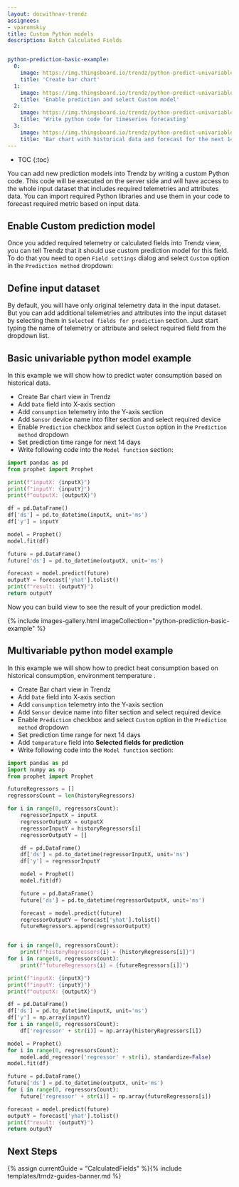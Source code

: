 ```yaml
---
layout: docwithnav-trendz
assignees:
- vparomskiy
title: Custom Python models
description: Batch Calculated Fields


python-prediction-basic-example:
  0:
    image: https://img.thingsboard.io/trendz/python-predict-univariable-barview.png
    title: 'Create bar chart'
  1:
    image: https://img.thingsboard.io/trendz/python-predict-univariable-enable.png
    title: 'Enable prediction and select Custom model'
  2:
    image: https://img.thingsboard.io/trendz/python-predict-univariable-sources.png
    title: 'Write python code for timeseries forecasting'
  3:
    image: https://img.thingsboard.io/trendz/python-predict-univariable-result.png
    title: 'Bar chart with historical data and forecast for the next 14 days'
---
```



* TOC
{:toc}

You can add new prediction models into Trendz by writing a custom Python code. This code will be executed on the server side and will have access to the whole input dataset that includes required telemetries and attributes data.
You can import required Python libraries and use them in your code to forecast required metric based on input data. 

## Enable Custom prediction model
Once you added required telemetry or calculated fields into Trendz view, you can tell Trendz that it should use custom prediction model for this field. 
To do that you need to open `Field settings` dialog and select `Custom` option in the `Prediction method` dropdown:

## Define input dataset
By default, you will have only original telemetry data in the input dataset. But you can add additional telemetries and attributes into the input dataset by selecting them in `Selected fields for prediction` section. 
Just start typing the name of telemetry or attribute and select required field from the dropdown list.

## Basic univariable python model example
In this example we will show how to predict water consumption based on historical data. 

* Create Bar chart view in Trendz
* Add `Date` field into X-axis section
* Add `consumption` telemetry into the Y-axis section
* Add `Sensor` device name into filter section and select required device
* Enable `Prediction` checkbox and select `Custom` option in the `Prediction method` dropdown
* Set prediction time range for next 14 days
* Write following code into the `Model function` section:

```python
import pandas as pd
from prophet import Prophet

print(f"inputX: {inputX}")
print(f"inputY: {inputY}")
print(f"outputX: {outputX}")

df = pd.DataFrame()
df['ds'] = pd.to_datetime(inputX, unit='ms')
df['y'] = inputY

model = Prophet()
model.fit(df)

future = pd.DataFrame()
future['ds'] = pd.to_datetime(outputX, unit='ms')

forecast = model.predict(future)
outputY = forecast['yhat'].tolist()
print(f"result: {outputY}")
return outputY
```

Now you can build view to see the result of your prediction model.

{% include images-gallery.html imageCollection="python-prediction-basic-example" %}


## Multivariable python model example
In this example we will show how to predict heat consumption based on historical consumption, environment temperature .

* Create Bar chart view in Trendz
* Add `Date` field into X-axis section
* Add `consumption` telemetry into the Y-axis section
* Add `Sensor` device name into filter section and select required device
* Enable `Prediction` checkbox and select `Custom` option in the `Prediction method` dropdown
* Set prediction time range for next 14 days
* Add `temperature` field into **Selected fields for prediction**
* Write following code into the `Model function` section:

```python
import pandas as pd
import numpy as np
from prophet import Prophet

futureRegressors = []
regressorsCount = len(historyRegressors)

for i in range(0, regressorsCount):
	regressorInputX = inputX
	regressorOutputX = outputX
	regressorInputY = historyRegressors[i]
	regressorOutputY = []

	df = pd.DataFrame()
	df['ds'] = pd.to_datetime(regressorInputX, unit='ms')
	df['y'] = regressorInputY

	model = Prophet()
	model.fit(df)

	future = pd.DataFrame()
	future['ds'] = pd.to_datetime(regressorOutputX, unit='ms')

	forecast = model.predict(future)
	regressorOutputY = forecast['yhat'].tolist()
	futureRegressors.append(regressorOutputY)


for i in range(0, regressorsCount):
	print(f"historyRegressors{i} = {historyRegressors[i]}")
for i in range(0, regressorsCount):
	print(f"futureRegressors{i} = {futureRegressors[i]}")

print(f"inputX: {inputX}")
print(f"inputY: {inputY}")
print(f"outputX: {outputX}")

df = pd.DataFrame()
df['ds'] = pd.to_datetime(inputX, unit='ms')
df['y'] = np.array(inputY)
for i in range(0, regressorsCount):
	df['regressor' + str(i)] = np.array(historyRegressors[i]) 

model = Prophet()
for i in range(0, regressorsCount):
	model.add_regressor('regressor' + str(i), standardize=False) 
model.fit(df)

future = pd.DataFrame()
future['ds'] = pd.to_datetime(outputX, unit='ms')
for i in range(0, regressorsCount):
	future['regressor' + str(i)] = np.array(futureRegressors[i])

forecast = model.predict(future)
outputY = forecast['yhat'].tolist()
print(f"result: {outputY}")
return outputY
```

## Next Steps

{% assign currentGuide = "CalculatedFields" %}{% include templates/trndz-guides-banner.md %}
